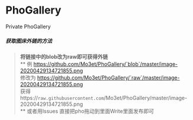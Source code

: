 # PhoGallery
Private PhoGallery

##### 获取图床外链的方法

> **将链接中的blob改为raw即可获得外链**  
**
例  https://github.com/Mo3et/PhoGallery/`blob`/master/image-20200429134721855.png  
修改为 https://github.com/Mo3et/PhoGallery/`raw`/master/image-20200429134721855.png  
获得https://`raw.githubusercontent.com`/Mo3et/PhoGallery/master/image-20200429134721855.png  
**
或者用Issues  直接把pho拖动到里面Write里面发布即可
